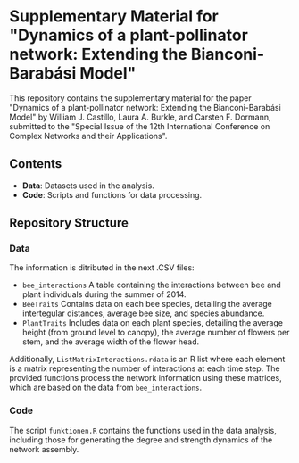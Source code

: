 # Supplementary Material for "Dynamics of a plant-pollinator network: Extending the Bianconi-Barabási Model"

This repository contains the supplementary material for the paper "Dynamics of a plant-pollinator network: Extending the Bianconi-Barabási Model" by William J. Castillo, Laura A. Burkle, and Carsten F. Dormann, submitted to the "Special Issue of the 12th International Conference on Complex Networks and their Applications".

## Contents

- **Data**: Datasets used in the analysis.
- **Code**: Scripts and functions for data processing.

## Repository Structure


### Data

The information is ditributed in the next .CSV files: 
  - `bee_interactions` A table containing the interactions between bee and plant individuals during the summer of 2014.
  - `BeeTraits` Contains data on each bee species, detailing the average intertegular distances, average bee size, and species abundance.
  - `PlantTraits` Includes data on each plant species, detailing the average height (from ground level to canopy), the average number of flowers per stem, and the average width of the flower head.

Additionally, `ListMatrixInteractions.rdata` is an R list where each element is a matrix representing the number of interactions at each time step. The provided functions process the network information using these matrices, which are based on the data from `bee_interactions`. 

### Code

The script `funktionen.R` contains the functions used in the data analysis, including those for generating the degree and strength dynamics of the network assembly.

